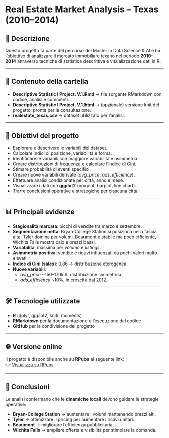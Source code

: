 # **Real Estate Market Analysis – Texas (2010–2014)**

## 📌 **Descrizione**
Questo progetto fa parte del percorso del Master in Data Science & AI e ha l’obiettivo di analizzare il mercato immobiliare texano nel periodo **2010–2014** attraverso tecniche di statistica descrittiva e visualizzazione dati in R.

---

## 📂 **Contenuto della cartella**
- **Descriptive Statistic I Project. V.1.Rmd** → file sorgente RMarkdown con codice, analisi e commenti.  
- **Descriptive Statistic I Project. V.1.html** → (opzionale) versione knit del progetto, pronta per la consultazione.  
- **realestate_texas.csv** → dataset utilizzato per l’analisi.  

---

## 🎯 **Obiettivi del progetto**
- Esplorare e descrivere le variabili del dataset.  
- Calcolare indici di posizione, variabilità e forma.  
- Identificare le variabili con maggiore variabilità e asimmetria.  
- Creare distribuzioni di frequenza e calcolare l’indice di Gini.  
- Stimare probabilità di eventi specifici.  
- Creare nuove variabili derivate (*avg_price*, *ads_efficiency*).  
- Effettuare analisi condizionate per città, anno e mese.  
- Visualizzare i dati con **ggplot2** (boxplot, barplot, line chart).  
- Trarre conclusioni operative e strategiche per ciascuna città.

---

## 📊 **Principali evidenze**
- **Stagionalità marcata**: picchi di vendite tra marzo e settembre.  
- **Segmentazione netta**: Bryan‑College Station si posiziona nella fascia alta, Tyler domina per volumi, Beaumont è stabile ma poco efficiente, Wichita Falls mostra calo e prezzi bassi.  
- **Variabilità**: massima per *volume* e *listings*.  
- **Asimmetria positiva**: vendite e ricavi influenzati da pochi valori molto elevati.  
- **Indice di Gini (sales)**: 0,86 → distribuzione eterogenea.  
- **Nuove variabili**:  
  - *avg_price* ~150–170k $, distribuzione simmetrica.  
  - *ads_efficiency* ~10%, in crescita dal 2012.  

---

## 🛠️ **Tecnologie utilizzate**
- **R** (dplyr, ggplot2, knitr, moments)  
- **RMarkdown** per la documentazione e l’esecuzione del codice  
- **GitHub** per la condivisione del progetto  

---

## 🌐 **Versione online**
Il progetto è disponibile anche su **RPubs** al seguente link:  
👉 [Visualizza su RPubs](https://rpubs.com/Francesco2311/1346538)

---

## 📌 **Conclusioni**
Le analisi confermano che le **dinamiche locali** devono guidare le strategie operative:  
- **Bryan‑College Station** → aumentare i volumi mantenendo prezzi alti.  
- **Tyler** → ottimizzare il pricing per aumentare i ricavi unitari.  
- **Beaumont** → migliorare l’efficienza pubblicitaria.  
- **Wichita Falls** → ampliare offerta e visibilità per stimolare la domanda.  

